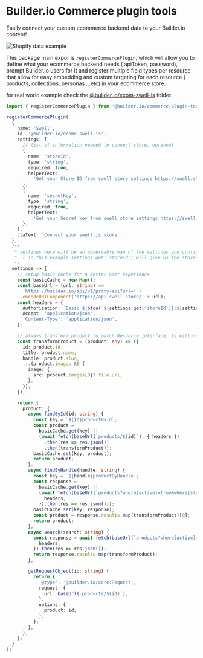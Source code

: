 # Builder.io Commerce plugin tools

Easily connect your custom ecommerce backend data to your Builder.io content!

<img alt="Shopify data example" src="https://imgur.com/BhtUeqK.gif" >

This package main expor is `registerCommercePlugin`, which will allow you to define what your ecommerce backend needs ( apiToken, password), prompt Builder.io users for it and register multiple field types per resource that allow for easy embedding and custom targeting for each resource ( products, collections, personas ...etc) in your ecommerce store.

for real world example check the [@builder.io/ecom-swell-is](../../plugins/swell) folder.

```ts
import { registerCommercePlugin } from '@builder.io/commerce-plugin-tools';

registerCommercePlugin(
  {
    name: 'Swell',
    id: '@builder.io/ecome-swell-is',
    settings: [
      // list of information needed to connect store, optional
      {
        name: 'storeId',
        type: 'string',
        required: true,
        helperText:
          'Get your Store ID from swell store settings https://swell.store/docs/api/?javascript#authentication',
      },
      {
        name: 'secretKey',
        type: 'string',
        required: true,
        helperText:
          'Get your Secret key from swell store settings https://swell.store/docs/api/?javascript#authentication',
      },
    ],
    ctaText: `Connect your swell.is store`,
  },
  /**
   * settings here will be an observable map of the settings you configured above in settings,
   *  ( in this example settings.get('storeId') will give us the storeId entered by user)
   */
  settings => {
    // setup basic cache for a better user experience
    const basicCache = new Map();
    const baseUrl = (url: string) =>
      'https://builder.io/api/v1/proxy-api?url=' +
      encodeURIComponent('https://api.swell.store/' + url);
    const headers = {
      Authorization: `Basic ${btoa(`${settings.get('storeId')}:${settings.get('secretKey')}`)}`,
      Accept: 'application/json',
      'Content-Type': 'application/json',
    };

    // always transform product to match Resource interface, ts will notify you if not
    const transformProduct = (product: any) => ({
      id: product.id,
      title: product.name,
      handle: product.slug,
      ...(product.images && {
        image: {
          src: product.images[0]?.file.url,
        },
      }),
    });

    return {
      product: {
        async findById(id: string) {
          const key = `${id}productById`;
          const product =
            basicCache.get(key) ||
            (await fetch(baseUrl(`products/${id}`), { headers })
              .then(res => res.json())
              .then(transformProduct));
          basicCache.set(key, product);
          return product;
        },
        async findByHandle(handle: string) {
          const key = `${handle}productByHandle`;
          const response =
            basicCache.get(key) ||
            (await fetch(baseUrl(`products?where[active]=true&where[slug]=${handle}`), {
              headers,
            }).then(res => res.json()));
          basicCache.set(key, response);
          const product = response.results.map(transformProduct)[0];
          return product;
        },
        async search(search: string) {
          const response = await fetch(baseUrl(`products?where[active]=true&search=${search}`), {
            headers,
          }).then(res => res.json());
          return response.results.map(transformProduct);
        },

        getRequestObject(id: string) {
          return {
            '@type': '@builder.io/core:Request',
            request: {
              url: baseUrl(`products/${id}`),
            },
            options: {
              product: id,
            },
          };
        },
      },
    };
  }
);
```
